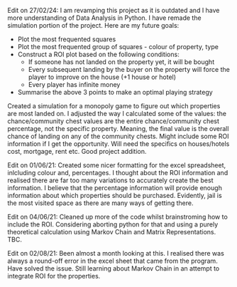 Edit on 27/02/24: I am revamping this project as it is outdated and I have more understanding of Data Analysis in Python. I have remade the simulation portion of the project. Here are my future goals: 
- Plot the most frequented squares
- Plot the most frequented group of squares - colour of property, type
- Construct a ROI plot based on the following conditions:
  - If someone has not landed on the property yet, it will be bought
  - Every subsequent landing by the buyer on the property will force the player to improve on the house (+1 house or hotel)
  - Every player has infinite money
- Summarise the above 3 points to make an optimal playing strategy

Created a simulation for a monopoly game to figure out which properties are most landed on. I adjusted the way I calculated some of the values: the chance/community chest values are the entire chance/community chest percentage, not the specific property. Meaning, the final value is the overall chance of landing on any of the community chests. Might include some ROI information if I get the opportunity. Will need the specifics on houses/hotels cost, mortgage, rent etc. Good project addition. 

Edit on 01/06/21: Created some nicer formatting for the excel spreadsheet, inlcluding colour and, percentages. I thought about the ROI information and realised there are far too many variations to accurately create the best information. I believe that the percentage information will provide enough information about which properties should be purchased. Evidently, jail is the most visited space as there are many ways of getting there. 

Edit on 04/06/21: Cleaned up more of the code whilst brainstroming how to include the ROI. Considering aborting python for that and using a purely theoretical calculation using Markov Chain and Matrix Representations. TBC.

Edit on 02/08/21: Been almost a month looking at this. I realised there was always a round-off error in the excel sheet that came from the program. Have solved the issue. Still learning about Markov Chain in an attempt to integrate ROI for the properties. 
